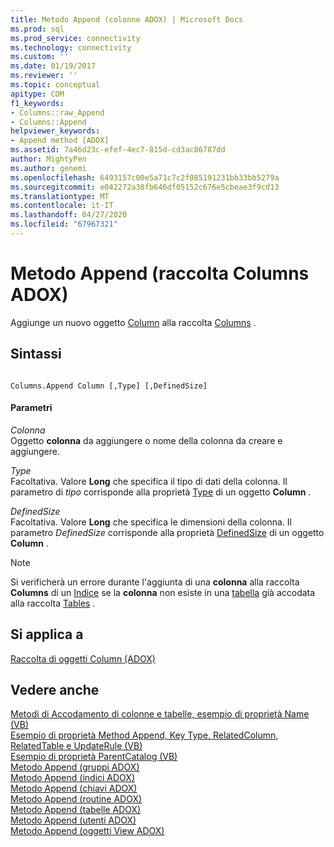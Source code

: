 ```yaml
---
title: Metodo Append (colonne ADOX) | Microsoft Docs
ms.prod: sql
ms.prod_service: connectivity
ms.technology: connectivity
ms.custom: ''
ms.date: 01/19/2017
ms.reviewer: ''
ms.topic: conceptual
apitype: COM
f1_keywords:
- Columns::raw_Append
- Columns::Append
helpviewer_keywords:
- Append method [ADOX]
ms.assetid: 7a46d23c-efef-4ec7-815d-cd3ac86787dd
author: MightyPen
ms.author: genemi
ms.openlocfilehash: 6493157c00e5a71c7c2f085191231bb33bb5279a
ms.sourcegitcommit: e042272a38fb646df05152c676e5cbeae3f9cd13
ms.translationtype: MT
ms.contentlocale: it-IT
ms.lasthandoff: 04/27/2020
ms.locfileid: "67967321"
---
```

# <a name="append-method-adox-columns"></a>Metodo Append (raccolta Columns ADOX)
Aggiunge un nuovo oggetto [Column](../../../ado/reference/adox-api/column-object-adox.md) alla raccolta [Columns](../../../ado/reference/adox-api/columns-collection-adox.md) .  
  
## <a name="syntax"></a>Sintassi  
  
```  
  
Columns.Append Column [,Type] [,DefinedSize]  
```  
  
#### <a name="parameters"></a>Parametri  
 *Colonna*  
 Oggetto **colonna** da aggiungere o nome della colonna da creare e aggiungere.  
  
 *Type*  
 Facoltativa. Valore **Long** che specifica il tipo di dati della colonna. Il parametro di *tipo* corrisponde alla proprietà [Type](../../../ado/reference/adox-api/type-property-column-adox.md) di un oggetto **Column** .  
  
 *DefinedSize*  
 Facoltativa. Valore **Long** che specifica le dimensioni della colonna. Il parametro *DefinedSize* corrisponde alla proprietà [DefinedSize](../../../ado/reference/adox-api/definedsize-property-adox.md) di un oggetto **Column** .  
  
> [!NOTE]
>  Si verificherà un errore durante l'aggiunta di una **colonna** alla raccolta **Columns** di un [Indice](../../../ado/reference/adox-api/index-object-adox.md) se la **colonna** non esiste in una [tabella](../../../ado/reference/adox-api/table-object-adox.md) già accodata alla raccolta [Tables](../../../ado/reference/adox-api/tables-collection-adox.md) .  
  
## <a name="applies-to"></a>Si applica a  
 [Raccolta di oggetti Column (ADOX)](../../../ado/reference/adox-api/columns-collection-adox.md)  
  
## <a name="see-also"></a>Vedere anche  
 [Metodi di Accodamento di colonne e tabelle, esempio di proprietà Name (VB)](../../../ado/reference/adox-api/columns-and-tables-append-methods-name-property-example-vb.md)   
 [Esempio di proprietà Method Append, Key Type, RelatedColumn, RelatedTable e UpdateRule (VB)](../../../ado/reference/adox-api/keys-append-method-key-type-relatedcolumn-relatedtable-example-vb.md)   
 [Esempio di proprietà ParentCatalog (VB)](../../../ado/reference/adox-api/parentcatalog-property-example-vb.md)   
 [Metodo Append (gruppi ADOX)](../../../ado/reference/adox-api/append-method-adox-groups.md)   
 [Metodo Append (indici ADOX)](../../../ado/reference/adox-api/append-method-adox-indexes.md)   
 [Metodo Append (chiavi ADOX)](../../../ado/reference/adox-api/append-method-adox-keys.md)   
 [Metodo Append (routine ADOX)](../../../ado/reference/adox-api/append-method-adox-procedures.md)   
 [Metodo Append (tabelle ADOX)](../../../ado/reference/adox-api/append-method-adox-tables.md)   
 [Metodo Append (utenti ADOX)](../../../ado/reference/adox-api/append-method-adox-users.md)   
 [Metodo Append (oggetti View ADOX)](../../../ado/reference/adox-api/append-method-adox-views.md)

